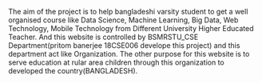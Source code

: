 The aim of the project is to help bangladeshi varsity student to get a well organised course like Data Science, Machine Learning, Big Data,
Web Technology, Mobile Technology from Different University Higher Educated Teacher.
And this website is controlled by BSMRSTU_CSE Department(pritom banerjee 18CSE006 develope this project) and this department act like Organization.
The other purpose for this website is to serve education at rular area children through this organization to developed the country(BANGLADESH).
